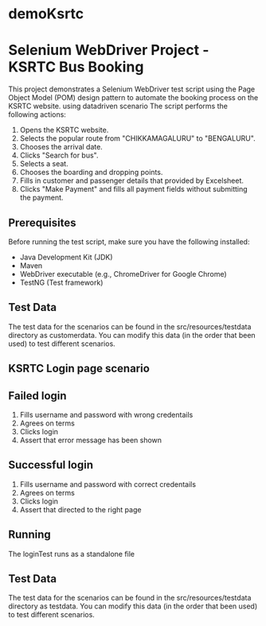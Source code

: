 # demoKsrtc
# Selenium WebDriver Project - KSRTC Bus Booking

This project demonstrates a Selenium WebDriver test script using the Page Object Model (POM) design pattern to automate the booking process on the KSRTC website. using datadriven scenario
The script performs the following actions:

1. Opens the KSRTC website.
2. Selects the popular route from "CHIKKAMAGALURU" to "BENGALURU".
3. Chooses the arrival date.
4. Clicks "Search for bus".
5. Selects a seat.
6. Chooses the boarding and dropping points.
7. Fills in customer and passenger details that provided by Excelsheet.
8. Clicks "Make Payment" and fills all payment fields without submitting the payment.

## Prerequisites

Before running the test script, make sure you have the following installed:

- Java Development Kit (JDK)
- Maven
- WebDriver executable (e.g., ChromeDriver for Google Chrome)
- TestNG (Test framework)

  
## Test Data
The test data for the scenarios can be found in the src/resources/testdata directory as customerdata. You can modify this data (in the order that been used) to test different scenarios.

## KSRTC Login page scenario 
## Failed login 
1. Fills username and password with wrong credentails 
2. Agrees on terms
3. Clicks login
4. Assert that error message has been shown
    
## Successful login
1. Fills username and password with correct credentails 
2. Agrees on terms
3. Clicks login
4. Assert that directed to the right page

## Running 
The loginTest runs as a standalone file

## Test Data
The test data for the scenarios can be found in the src/resources/testdata directory as testdata. You can modify this data (in the order that been used) to test different scenarios.

   
